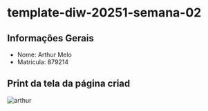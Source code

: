 # template-diw-20251-semana-02

## Informações Gerais
- Nome: Arthur Melo
- Matricula: 879214

## Print da tela da página criad
<img src="image.png" alt="arthur">
